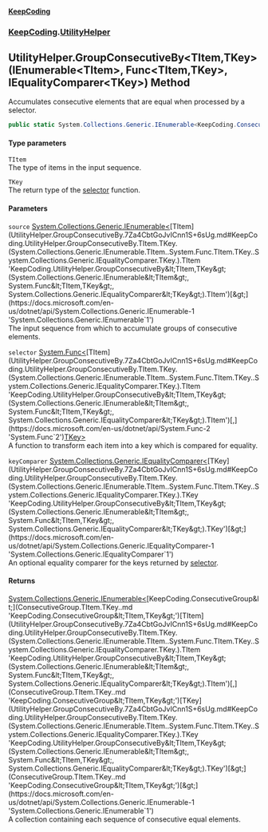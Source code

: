 #### [KeepCoding](index.md 'index')
### [KeepCoding](KeepCoding.md 'KeepCoding').[UtilityHelper](UtilityHelper.md 'KeepCoding.UtilityHelper')
## UtilityHelper.GroupConsecutiveBy&lt;TItem,TKey&gt;(IEnumerable&lt;TItem&gt;, Func&lt;TItem,TKey&gt;, IEqualityComparer&lt;TKey&gt;) Method
Accumulates consecutive elements that are equal when processed by a selector.
```csharp
public static System.Collections.Generic.IEnumerable<KeepCoding.ConsecutiveGroup<TItem,TKey>> GroupConsecutiveBy<TItem,TKey>(this System.Collections.Generic.IEnumerable<TItem> source, System.Func<TItem,TKey> selector, System.Collections.Generic.IEqualityComparer<TKey> keyComparer=null);
```
#### Type parameters
<a name='KeepCoding.UtilityHelper.GroupConsecutiveBy.TItem.TKey.(System.Collections.Generic.IEnumerable.TItem..System.Func.TItem.TKey..System.Collections.Generic.IEqualityComparer.TKey.).TItem'></a>
`TItem`  
The type of items in the input sequence.
  
<a name='KeepCoding.UtilityHelper.GroupConsecutiveBy.TItem.TKey.(System.Collections.Generic.IEnumerable.TItem..System.Func.TItem.TKey..System.Collections.Generic.IEqualityComparer.TKey.).TKey'></a>
`TKey`  
The return type of the [selector](UtilityHelper.GroupConsecutiveBy.7Za4CbtGoJvICnn1S+6sUg.md#KeepCoding.UtilityHelper.GroupConsecutiveBy.TItem.TKey.(System.Collections.Generic.IEnumerable.TItem..System.Func.TItem.TKey..System.Collections.Generic.IEqualityComparer.TKey.).selector 'KeepCoding.UtilityHelper.GroupConsecutiveBy&lt;TItem,TKey&gt;(System.Collections.Generic.IEnumerable&lt;TItem&gt;, System.Func&lt;TItem,TKey&gt;, System.Collections.Generic.IEqualityComparer&lt;TKey&gt;).selector') function.
  
#### Parameters
<a name='KeepCoding.UtilityHelper.GroupConsecutiveBy.TItem.TKey.(System.Collections.Generic.IEnumerable.TItem..System.Func.TItem.TKey..System.Collections.Generic.IEqualityComparer.TKey.).source'></a>
`source` [System.Collections.Generic.IEnumerable&lt;](https://docs.microsoft.com/en-us/dotnet/api/System.Collections.Generic.IEnumerable-1 'System.Collections.Generic.IEnumerable`1')[TItem](UtilityHelper.GroupConsecutiveBy.7Za4CbtGoJvICnn1S+6sUg.md#KeepCoding.UtilityHelper.GroupConsecutiveBy.TItem.TKey.(System.Collections.Generic.IEnumerable.TItem..System.Func.TItem.TKey..System.Collections.Generic.IEqualityComparer.TKey.).TItem 'KeepCoding.UtilityHelper.GroupConsecutiveBy&lt;TItem,TKey&gt;(System.Collections.Generic.IEnumerable&lt;TItem&gt;, System.Func&lt;TItem,TKey&gt;, System.Collections.Generic.IEqualityComparer&lt;TKey&gt;).TItem')[&gt;](https://docs.microsoft.com/en-us/dotnet/api/System.Collections.Generic.IEnumerable-1 'System.Collections.Generic.IEnumerable`1')  
The input sequence from which to accumulate groups of consecutive elements.
  
<a name='KeepCoding.UtilityHelper.GroupConsecutiveBy.TItem.TKey.(System.Collections.Generic.IEnumerable.TItem..System.Func.TItem.TKey..System.Collections.Generic.IEqualityComparer.TKey.).selector'></a>
`selector` [System.Func&lt;](https://docs.microsoft.com/en-us/dotnet/api/System.Func-2 'System.Func`2')[TItem](UtilityHelper.GroupConsecutiveBy.7Za4CbtGoJvICnn1S+6sUg.md#KeepCoding.UtilityHelper.GroupConsecutiveBy.TItem.TKey.(System.Collections.Generic.IEnumerable.TItem..System.Func.TItem.TKey..System.Collections.Generic.IEqualityComparer.TKey.).TItem 'KeepCoding.UtilityHelper.GroupConsecutiveBy&lt;TItem,TKey&gt;(System.Collections.Generic.IEnumerable&lt;TItem&gt;, System.Func&lt;TItem,TKey&gt;, System.Collections.Generic.IEqualityComparer&lt;TKey&gt;).TItem')[,](https://docs.microsoft.com/en-us/dotnet/api/System.Func-2 'System.Func`2')[TKey](UtilityHelper.GroupConsecutiveBy.7Za4CbtGoJvICnn1S+6sUg.md#KeepCoding.UtilityHelper.GroupConsecutiveBy.TItem.TKey.(System.Collections.Generic.IEnumerable.TItem..System.Func.TItem.TKey..System.Collections.Generic.IEqualityComparer.TKey.).TKey 'KeepCoding.UtilityHelper.GroupConsecutiveBy&lt;TItem,TKey&gt;(System.Collections.Generic.IEnumerable&lt;TItem&gt;, System.Func&lt;TItem,TKey&gt;, System.Collections.Generic.IEqualityComparer&lt;TKey&gt;).TKey')[&gt;](https://docs.microsoft.com/en-us/dotnet/api/System.Func-2 'System.Func`2')  
A function to transform each item into a key which is compared for equality.
  
<a name='KeepCoding.UtilityHelper.GroupConsecutiveBy.TItem.TKey.(System.Collections.Generic.IEnumerable.TItem..System.Func.TItem.TKey..System.Collections.Generic.IEqualityComparer.TKey.).keyComparer'></a>
`keyComparer` [System.Collections.Generic.IEqualityComparer&lt;](https://docs.microsoft.com/en-us/dotnet/api/System.Collections.Generic.IEqualityComparer-1 'System.Collections.Generic.IEqualityComparer`1')[TKey](UtilityHelper.GroupConsecutiveBy.7Za4CbtGoJvICnn1S+6sUg.md#KeepCoding.UtilityHelper.GroupConsecutiveBy.TItem.TKey.(System.Collections.Generic.IEnumerable.TItem..System.Func.TItem.TKey..System.Collections.Generic.IEqualityComparer.TKey.).TKey 'KeepCoding.UtilityHelper.GroupConsecutiveBy&lt;TItem,TKey&gt;(System.Collections.Generic.IEnumerable&lt;TItem&gt;, System.Func&lt;TItem,TKey&gt;, System.Collections.Generic.IEqualityComparer&lt;TKey&gt;).TKey')[&gt;](https://docs.microsoft.com/en-us/dotnet/api/System.Collections.Generic.IEqualityComparer-1 'System.Collections.Generic.IEqualityComparer`1')  
An optional equality comparer for the keys returned by [selector](UtilityHelper.GroupConsecutiveBy.7Za4CbtGoJvICnn1S+6sUg.md#KeepCoding.UtilityHelper.GroupConsecutiveBy.TItem.TKey.(System.Collections.Generic.IEnumerable.TItem..System.Func.TItem.TKey..System.Collections.Generic.IEqualityComparer.TKey.).selector 'KeepCoding.UtilityHelper.GroupConsecutiveBy&lt;TItem,TKey&gt;(System.Collections.Generic.IEnumerable&lt;TItem&gt;, System.Func&lt;TItem,TKey&gt;, System.Collections.Generic.IEqualityComparer&lt;TKey&gt;).selector').
  
#### Returns
[System.Collections.Generic.IEnumerable&lt;](https://docs.microsoft.com/en-us/dotnet/api/System.Collections.Generic.IEnumerable-1 'System.Collections.Generic.IEnumerable`1')[KeepCoding.ConsecutiveGroup&lt;](ConsecutiveGroup.TItem.TKey..md 'KeepCoding.ConsecutiveGroup&lt;TItem,TKey&gt;')[TItem](UtilityHelper.GroupConsecutiveBy.7Za4CbtGoJvICnn1S+6sUg.md#KeepCoding.UtilityHelper.GroupConsecutiveBy.TItem.TKey.(System.Collections.Generic.IEnumerable.TItem..System.Func.TItem.TKey..System.Collections.Generic.IEqualityComparer.TKey.).TItem 'KeepCoding.UtilityHelper.GroupConsecutiveBy&lt;TItem,TKey&gt;(System.Collections.Generic.IEnumerable&lt;TItem&gt;, System.Func&lt;TItem,TKey&gt;, System.Collections.Generic.IEqualityComparer&lt;TKey&gt;).TItem')[,](ConsecutiveGroup.TItem.TKey..md 'KeepCoding.ConsecutiveGroup&lt;TItem,TKey&gt;')[TKey](UtilityHelper.GroupConsecutiveBy.7Za4CbtGoJvICnn1S+6sUg.md#KeepCoding.UtilityHelper.GroupConsecutiveBy.TItem.TKey.(System.Collections.Generic.IEnumerable.TItem..System.Func.TItem.TKey..System.Collections.Generic.IEqualityComparer.TKey.).TKey 'KeepCoding.UtilityHelper.GroupConsecutiveBy&lt;TItem,TKey&gt;(System.Collections.Generic.IEnumerable&lt;TItem&gt;, System.Func&lt;TItem,TKey&gt;, System.Collections.Generic.IEqualityComparer&lt;TKey&gt;).TKey')[&gt;](ConsecutiveGroup.TItem.TKey..md 'KeepCoding.ConsecutiveGroup&lt;TItem,TKey&gt;')[&gt;](https://docs.microsoft.com/en-us/dotnet/api/System.Collections.Generic.IEnumerable-1 'System.Collections.Generic.IEnumerable`1')  
A collection containing each sequence of consecutive equal elements.
